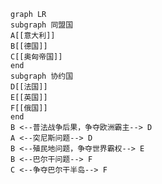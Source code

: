 ```mermaid
graph LR
subgraph 同盟国
A[[意大利]]
B[[德国]]
C[[奥匈帝国]]
end
subgraph 协约国
D[[法国]]
E[[英国]]
F[[俄国]]
end
B <--普法战争后果，争夺欧洲霸主--> D
A <--突尼斯问题--> D
B <--殖民地问题，争夺世界霸权--> E
B <--巴尔干问题--> F
C <--争夺巴尔干半岛--> F
```
<!--stackedit_data:
eyJoaXN0b3J5IjpbLTQ1MDk0MzcxOCwxMzE1ODgyNTk2LC03Mz
Y5Mzg4MjIsNTY5NDcwMjM2LDQ5NzgxODgxMCwtNDA5OTAzNjUy
LC04MjExMjc3MDgsMTkyMzI4NDI3OCwtMTU5NDk0NjUxOSwtMT
gyNjUzMTA4OCw5NzY5NDA3MjUsLTMzODg1MzIwMCwxNDU1ODMy
MjgsNDk3ODE4ODEwLDgwODQ1NzQ5NywzNDgwOTA3OThdfQ==
-->